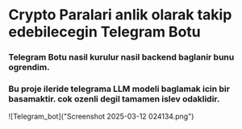 # Crypto Paralari anlik olarak takip edebilecegin Telegram Botu

### Telegram Botu nasil kurulur nasil backend baglanir bunu ogrendim.

### Bu proje ileride telegrama LLM modeli baglamak icin bir basamaktir. cok ozenli degil tamamen islev odaklidir.

![Telegram_bot]("Screenshot 2025-03-12 024134.png")

